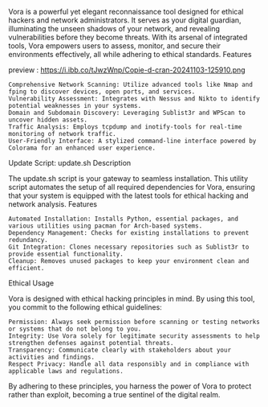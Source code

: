 Vora is a powerful yet elegant reconnaissance tool designed for ethical hackers and network administrators. It serves as your digital guardian, illuminating the unseen shadows of your network, and revealing vulnerabilities before they become threats. With its arsenal of integrated tools, Vora empowers users to assess, monitor, and secure their environments effectively, all while adhering to ethical standards.
Features

preview : https://i.ibb.co/tJwzWnp/Copie-d-cran-20241103-125910.png

    Comprehensive Network Scanning: Utilize advanced tools like Nmap and fping to discover devices, open ports, and services.
    Vulnerability Assessment: Integrates with Nessus and Nikto to identify potential weaknesses in your systems.
    Domain and Subdomain Discovery: Leveraging Sublist3r and WPScan to uncover hidden assets.
    Traffic Analysis: Employs tcpdump and inotify-tools for real-time monitoring of network traffic.
    User-Friendly Interface: A stylized command-line interface powered by Colorama for an enhanced user experience.

Update Script: update.sh
Description

The update.sh script is your gateway to seamless installation. This utility script automates the setup of all required dependencies for Vora, ensuring that your system is equipped with the latest tools for ethical hacking and network analysis.
Features

    Automated Installation: Installs Python, essential packages, and various utilities using pacman for Arch-based systems.
    Dependency Management: Checks for existing installations to prevent redundancy.
    Git Integration: Clones necessary repositories such as Sublist3r to provide essential functionality.
    Cleanup: Removes unused packages to keep your environment clean and efficient.

Ethical Usage

Vora is designed with ethical hacking principles in mind. By using this tool, you commit to the following ethical guidelines:

    Permission: Always seek permission before scanning or testing networks or systems that do not belong to you.
    Integrity: Use Vora solely for legitimate security assessments to help strengthen defenses against potential threats.
    Transparency: Communicate clearly with stakeholders about your activities and findings.
    Respect Privacy: Handle all data responsibly and in compliance with applicable laws and regulations.

By adhering to these principles, you harness the power of Vora to protect rather than exploit, becoming a true sentinel of the digital realm.
